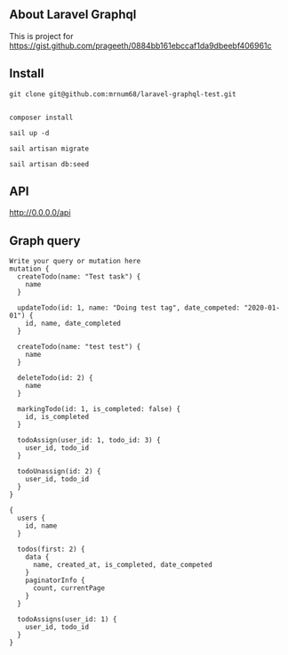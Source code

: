 ## About Laravel Graphql
This is project for https://gist.github.com/prageeth/0884bb161ebccaf1da9dbeebf406961c

## Install
```
git clone git@github.com:mrnum68/laravel-graphql-test.git


composer install 

sail up -d

sail artisan migrate

sail artisan db:seed
```
## API 
http://0.0.0.0/api

## Graph query
```
Write your query or mutation here
mutation {
  createTodo(name: "Test task") {
    name
  }
  
  updateTodo(id: 1, name: "Doing test tag", date_competed: "2020-01-01") {
    id, name, date_completed
  }
  
  createTodo(name: "test test") {
    name
  }
  
  deleteTodo(id: 2) {
    name
  }
  
  markingTodo(id: 1, is_completed: false) {
    id, is_completed
  }
  
  todoAssign(user_id: 1, todo_id: 3) {
    user_id, todo_id
  }
  
  todoUnassign(id: 2) {
    user_id, todo_id
  }
}

{
  users {
    id, name
  }
  
  todos(first: 2) {
    data {
      name, created_at, is_completed, date_competed
    }
    paginatorInfo {
      count, currentPage
    }
  }
  
  todoAssigns(user_id: 1) {
    user_id, todo_id
  }
}

```

